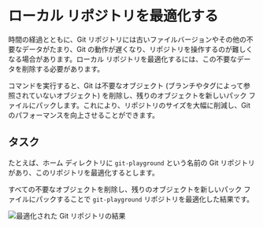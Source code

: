 # ローカル リポジトリを最適化する

時間の経過とともに、Git リポジトリには古いファイルバージョンやその他の不要なデータがたまり、Git の動作が遅くなり、リポジトリを操作するのが難しくなる場合があります。ローカル リポジトリを最適化するには、この不要なデータを削除する必要があります。

コマンドを実行すると、Git は不要なオブジェクト (ブランチやタグによって参照されていないオブジェクト) を削除し、残りのオブジェクトを新しいパック ファイルにパックします。これにより、リポジトリのサイズを大幅に削減し、Git のパフォーマンスを向上させることができます。

## タスク

たとえば、ホーム ディレクトリに `git-playground` という名前の Git リポジトリがあり、このリポジトリを最適化するとします。

すべての不要なオブジェクトを削除し、残りのオブジェクトを新しいパック ファイルにパックすることで `git-playground` リポジトリを最適化した結果です。

![最適化された Git リポジトリの結果](../assets/challenge-optimize-repository-step1-1.png)
